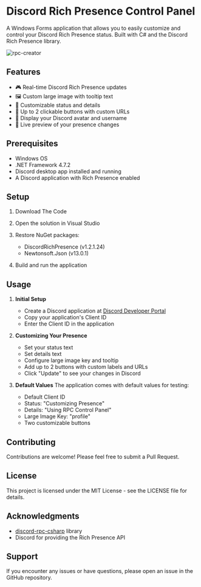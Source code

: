 # Discord Rich Presence Control Panel

A Windows Forms application that allows you to easily customize and control your Discord Rich Presence status. Built with C# and the Discord Rich Presence library.

![rpc-creator](https://github.com/user-attachments/assets/88f54469-7b22-4ecf-8ff9-b91982b3734e)


## Features

- 🎮 Real-time Discord Rich Presence updates
- 🖼️ Custom large image with tooltip text
- 📝 Customizable status and details
- 🔗 Up to 2 clickable buttons with custom URLs
- 👤 Display your Discord avatar and username
- 🔄 Live preview of your presence changes

## Prerequisites

- Windows OS
- .NET Framework 4.7.2
- Discord desktop app installed and running
- A Discord application with Rich Presence enabled

## Setup

1. Download The Code

2. Open the solution in Visual Studio

3. Restore NuGet packages:
   - DiscordRichPresence (v1.2.1.24)
   - Newtonsoft.Json (v13.0.1)

4. Build and run the application

## Usage

1. **Initial Setup**
   - Create a Discord application at [Discord Developer Portal](https://discord.com/developers/applications)
   - Copy your application's Client ID
   - Enter the Client ID in the application

2. **Customizing Your Presence**
   - Set your status text
   - Set details text
   - Configure large image key and tooltip
   - Add up to 2 buttons with custom labels and URLs
   - Click "Update" to see your changes in Discord

3. **Default Values**
   The application comes with default values for testing:
   - Default Client ID
   - Status: "Customizing Presence"
   - Details: "Using RPC Control Panel"
   - Large Image Key: "profile"
   - Two customizable buttons

## Contributing

Contributions are welcome! Please feel free to submit a Pull Request.

## License

This project is licensed under the MIT License - see the LICENSE file for details.

## Acknowledgments

- [discord-rpc-csharp](https://github.com/Lachee/discord-rpc-csharp) library
- Discord for providing the Rich Presence API

## Support

If you encounter any issues or have questions, please open an issue in the GitHub repository. 
